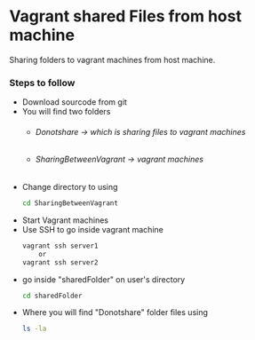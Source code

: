 # Vagrant shared Files from host machine
Sharing folders to vagrant machines from host machine.

### Steps to follow
 - Download sourcode from git
 - You will find two folders 
    - ###### Donotshare -> which is sharing files to vagrant machines
    - ###### SharingBetweenVagrant -> vagrant machines
 - Change directory to using 
    ```sh
    cd SharingBetweenVagrant
    ```
- Start Vagrant machines
- Use SSH to go inside vagrant machine 
    ```sh
    vagrant ssh server1 
        or
    vagrant ssh server2
    ```
- go inside "sharedFolder" on user's directory
    ```sh
    cd sharedFolder
    ```
- Where you will find "Donotshare" folder files using 
    ```sh
    ls -la 
    ```
